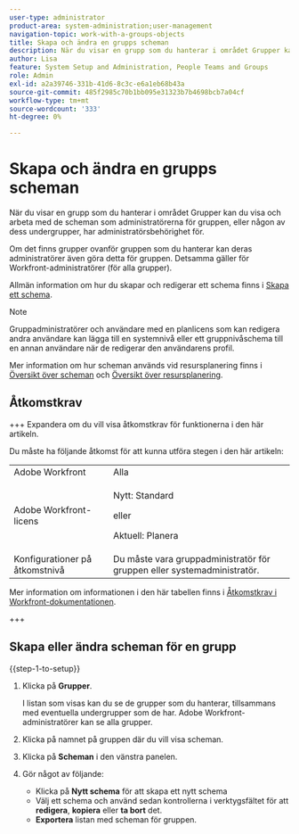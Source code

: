 ```yaml
---
user-type: administrator
product-area: system-administration;user-management
navigation-topic: work-with-a-groups-objects
title: Skapa och ändra en grupps scheman
description: När du visar en grupp som du hanterar i området Grupper kan du visa och arbeta med de scheman som administratörerna för gruppen, eller någon av dess undergrupper, har administratörsbehörighet för.
author: Lisa
feature: System Setup and Administration, People Teams and Groups
role: Admin
exl-id: a2a39746-331b-41d6-8c3c-e6a1eb68b43a
source-git-commit: 485f2985c70b1bb095e31323b7b4698bcb7a04cf
workflow-type: tm+mt
source-wordcount: '333'
ht-degree: 0%

---
```


# Skapa och ändra en grupps scheman

När du visar en grupp som du hanterar i området Grupper kan du visa och arbeta med de scheman som administratörerna för gruppen, eller någon av dess undergrupper, har administratörsbehörighet för.

Om det finns grupper ovanför gruppen som du hanterar kan deras administratörer även göra detta för gruppen. Detsamma gäller för Workfront-administratörer (för alla grupper).

Allmän information om hur du skapar och redigerar ett schema finns i [Skapa ett schema](../../../administration-and-setup/set-up-workfront/configure-timesheets-schedules/create-schedules.md).

>[!NOTE]
>
>Gruppadministratörer och användare med en planlicens som kan redigera andra användare kan lägga till en systemnivå eller ett gruppnivåschema till en annan användare när de redigerar den användarens profil.

Mer information om hur scheman används vid resursplanering finns i [Översikt över scheman](/help/quicksilver/administration-and-setup/set-up-workfront/configure-timesheets-schedules/schedules-overview.md) och [Översikt över resursplanering](/help/quicksilver/resource-mgmt/resource-planning/get-started-resource-planner.md).

## Åtkomstkrav

+++ Expandera om du vill visa åtkomstkrav för funktionerna i den här artikeln.

Du måste ha följande åtkomst för att kunna utföra stegen i den här artikeln:

<table style="table-layout:auto"> 
 <col> 
 <col> 
 <tbody> 
  <tr> 
   <td role="rowheader">Adobe Workfront</td> 
   <td>Alla</td> 
  </tr> 
  <tr> 
   <td role="rowheader">Adobe Workfront-licens</td>
   <td><p>Nytt: Standard</p>
       <p>eller</p>
       <p>Aktuell: Planera</p></td>
  <tr> 
   <td role="rowheader">Konfigurationer på åtkomstnivå</td> 
   <td>Du måste vara gruppadministratör för gruppen eller systemadministratör.</td>
  </tr>
  </tr> 
 </tbody> 
</table>

Mer information om informationen i den här tabellen finns i [Åtkomstkrav i Workfront-dokumentationen](/help/quicksilver/administration-and-setup/add-users/access-levels-and-object-permissions/access-level-requirements-in-documentation.md).

+++

## Skapa eller ändra scheman för en grupp

{{step-1-to-setup}}

1. Klicka på **Grupper**.

   I listan som visas kan du se de grupper som du hanterar, tillsammans med eventuella undergrupper som de har. Adobe Workfront-administratörer kan se alla grupper.

1. Klicka på namnet på gruppen där du vill visa scheman.
1. Klicka på **Scheman** i den vänstra panelen.
1. Gör något av följande:

   * Klicka på **Nytt schema** för att skapa ett nytt schema
   * Välj ett schema och använd sedan kontrollerna i verktygsfältet för att **redigera**, **kopiera** eller **ta bort** det.
   * **Exportera** listan med scheman för gruppen.
